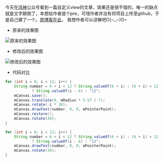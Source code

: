 今天在[鸿神](http://blog.csdn.net/lmj623565791)公众号看到一篇自定义view的文章，效果还是很不错的，唯一的缺点就是文字颠倒了，本想给作者提个pre，可惜作者并没有将项目上传至github，于是自己建了一个。[原博客在此](http://www.jianshu.com/p/fe65f5d7a60b)，  我想作者可以谅解吧O(∩_∩)O~

- 原来的效果图

![原来的效果图](http://upload-images.jianshu.io/upload_images/2144156-e91c62262c75ceb0?imageMogr2/auto-orient/strip)

- 修改后的效果图

![修改后的效果图](http://img.blog.csdn.net/20161010175352223)

- 代码对比
```java
for (int i = 0; i < 12; i++) {
    String number = 6 + i < 12 ? String.valueOf(6 + i) : (6 + i) > 12
            ? String.valueOf(i - 6) : "12";
    mCanvas.save();
    mCanvas.translate(0, mRadius * 5.5f / 7);
    mCanvas.rotate(-i * 30);
    mCanvas.drawText(number, 0, 0, mPointerPaint);
    mCanvas.restore();
    mCanvas.rotate(30);
}
```
```java
for (int i = 0; i < 12; i++) {
    String number = 6 + i < 12 ? String.valueOf(6 + i) : (6 + i) > 12
            ? String.valueOf(i - 6) : "12";
    mCanvas.drawText(number, 0, 0, mPointerPaint);
    mCanvas.rotate(30);
}
```
